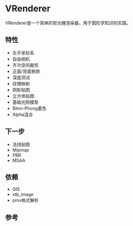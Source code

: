 # VRenderer
VRenderer是一个简单的软光栅渲染器，用于图形学知识的实践。

## 特性

- 左手坐标系
- 自由相机
- 齐次空间裁剪
- 正面/背面剔除
- 深度测试
- 纹理映射
- 阴影贴图
- 立方体贴图
- 基础光照模型
- Blinn-Phong着色
- Alpha混合

## 下一步

- 法线贴图
- Mipmap
- PBR
- MSAA

## 依赖

- Qt5
- stb_image
- pmx格式解析

## 参考



